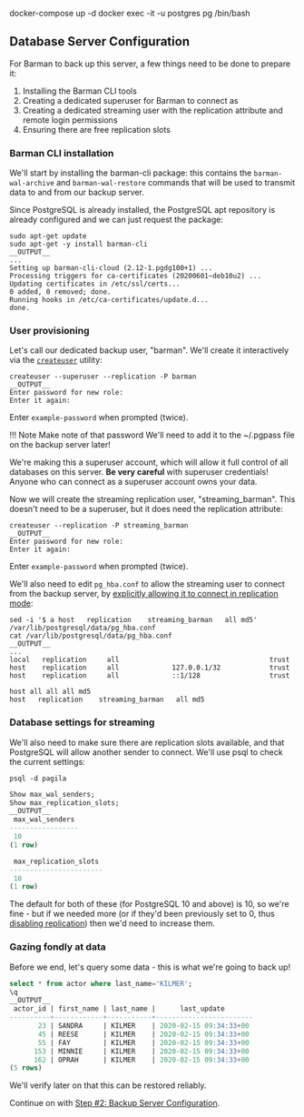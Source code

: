 docker-compose up -d
docker exec -it -u postgres pg /bin/bash

## Database Server Configuration

For Barman to back up this server, a few things need to be done to prepare it:

1. Installing the Barman CLI tools
2. Creating a dedicated superuser for Barman to connect as
3. Creating a dedicated streaming user with the replication attribute and remote login permissions
4. Ensuring there are free replication slots

### Barman CLI installation

We'll start by installing the barman-cli package: this contains the `barman-wal-archive` and `barman-wal-restore` commands that will be used to transmit data to and from our backup server.

Since PostgreSQL is already installed, the PostgreSQL apt repository is already configured and we can just request the package:

```shell
sudo apt-get update
sudo apt-get -y install barman-cli
__OUTPUT__
...
Setting up barman-cli-cloud (2.12-1.pgdg100+1) ...
Processing triggers for ca-certificates (20200601~deb10u2) ...
Updating certificates in /etc/ssl/certs...
0 added, 0 removed; done.
Running hooks in /etc/ca-certificates/update.d...
done.
```

### User provisioning

Let's call our dedicated backup user, "barman". We'll create it interactively via the [`createuser`](https://www.postgresql.org/docs/current/app-createuser.html) utility:

```shell
createuser --superuser --replication -P barman
__OUTPUT__
Enter password for new role: 
Enter it again: 
```

Enter `example-password` when prompted (twice).

!!! Note Make note of that password
    We'll need to add it to the ~/.pgpass file on the backup server later!

We're making this a superuser account, which will allow it full control of all databases on this server. **Be very careful** with superuser credentials! Anyone who can connect as a superuser account owns your data.

Now we will create the streaming replication user, "streaming_barman". This doesn't need to be a superuser, but it does need the replication attribute:

```shell
createuser --replication -P streaming_barman
__OUTPUT__
Enter password for new role: 
Enter it again: 
```

Enter `example-password` when prompted (twice).

We'll also need to edit `pg_hba.conf` to allow the streaming user to connect from the backup server, by [explicitly allowing it to connect in replication mode](https://www.postgresql.org/docs/current/auth-pg-hba-conf.html):

```shell
sed -i '$ a host   replication    streaming_barman   all md5' /var/lib/postgresql/data/pg_hba.conf
cat /var/lib/postgresql/data/pg_hba.conf
__OUTPUT__
...
local   replication     all                                     trust
host    replication     all             127.0.0.1/32            trust
host    replication     all             ::1/128                 trust

host all all all md5
host   replication    streaming_barman   all md5
```

### Database settings for streaming

We'll also need to make sure there are replication slots available, and that PostgreSQL will allow another sender to connect. We'll use psql to check the current settings:

```shell
psql -d pagila
```

```sql
Show max_wal_senders;
Show max_replication_slots;
__OUTPUT__
 max_wal_senders 
-----------------
 10
(1 row)

 max_replication_slots 
-----------------------
 10
(1 row)
```

The default for both of these (for PostgreSQL 10 and above) is 10, so we're fine - but if we needed more (or if they'd been previously set to 0, thus [disabling replication](https://www.postgresql.org/docs/current/runtime-config-replication.html)) then we'd need to increase them.


### Gazing fondly at data

Before we end, let's query some data - this is what we're going to back up! 

```sql
select * from actor where last_name='KILMER';
\q
__OUTPUT__
 actor_id | first_name | last_name |      last_update       
----------+------------+-----------+------------------------
       23 | SANDRA     | KILMER    | 2020-02-15 09:34:33+00
       45 | REESE      | KILMER    | 2020-02-15 09:34:33+00
       55 | FAY        | KILMER    | 2020-02-15 09:34:33+00
      153 | MINNIE     | KILMER    | 2020-02-15 09:34:33+00
      162 | OPRAH      | KILMER    | 2020-02-15 09:34:33+00
(5 rows)
```

We'll verify later on that this can be restored reliably.

Continue on with [Step #2: Backup Server Configuration](step02-backup-setup).
